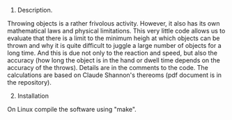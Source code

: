 1. Description.

Throwing objects is a rather frivolous activity. However, it also has its own mathematical laws and physical limitations. This very little
code allows us to evaluate that there is a limit to the minimum heigh at which objects can be thrown and why it is quite difficult to juggle
a large number of objects for a long time. And this is due not only to the reaction and speed, but also the accuracy (how long the object is in 
the hand or dwell time depends on the accuracy of the throws). Details are in the comments to the code. 
The calculations are based on Claude Shannon's thereoms (pdf document is in the repository).

2. Installation

On Linux compile the software using "make".
